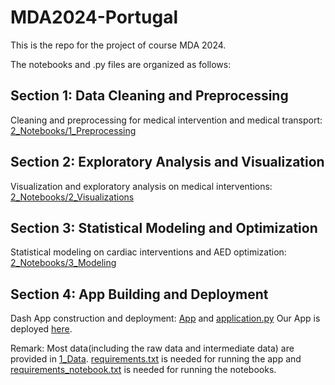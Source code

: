 # MDA2024-Portugal
This is the repo for the project of course MDA 2024.

The notebooks and .py files are organized as follows:
## Section 1: Data Cleaning and Preprocessing
Cleaning and preprocessing for medical intervention and medical transport: [2_Notebooks/1_Preprocessing](https://github.com/DrivenByPerseverance/Github-MDA2024/tree/main/2_Notebooks/1_Preprocessing)
## Section 2:  Exploratory Analysis and Visualization
Visualization and exploratory analysis on medical interventions: [2_Notebooks/2_Visualizations](https://github.com/DrivenByPerseverance/Github-MDA2024/tree/main/2_Notebooks/2_Visualizations)
## Section 3: Statistical Modeling and Optimization
Statistical modeling on cardiac interventions and AED optimization: [2_Notebooks/3_Modeling](https://github.com/DrivenByPerseverance/Github-MDA2024/tree/main/2_Notebooks/3_Modeling)
## Section 4: App Building and Deployment
Dash App construction and deployment: [App](https://github.com/DrivenByPerseverance/Github-MDA2024/tree/main/App) and [application.py](https://github.com/DrivenByPerseverance/Github-MDA2024/blob/main/application.py)
Our App is deployed [here](Github-MDA2024.eba-upcwsrqy.eu-west-3.elasticbeanstalk.com).


Remark: Most data(including the raw data and intermediate data) are provided in [1_Data](https://github.com/DrivenByPerseverance/Github-MDA2024/tree/main/1_Data). 
[requirements.txt](https://github.com/DrivenByPerseverance/Github-MDA2024/blob/main/requirements.txt) is needed for running the app and [requirements_notebook.txt](https://github.com/DrivenByPerseverance/Github-MDA2024/blob/main/requirements_notebook.txt) is needed for running the notebooks.
